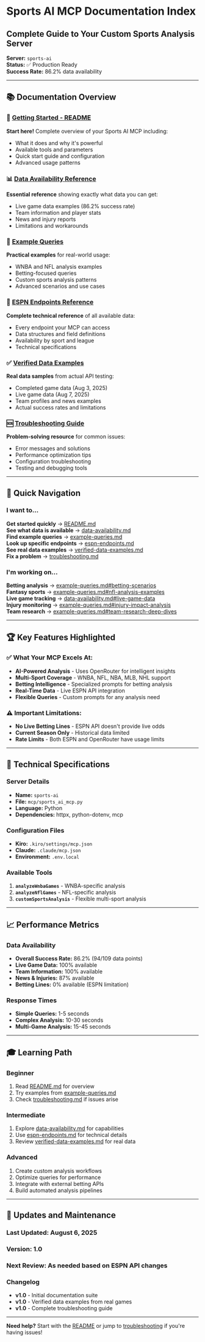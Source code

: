 # Sports AI MCP Documentation Index
## Complete Guide to Your Custom Sports Analysis Server

**Server:** `sports-ai`  
**Status:** ✅ Production Ready  
**Success Rate:** 86.2% data availability  

---

## 📚 **Documentation Overview**

### **🚀 [Getting Started - README](README.md)**
**Start here!** Complete overview of your Sports AI MCP including:
- What it does and why it's powerful
- Available tools and parameters
- Quick start guide and configuration
- Advanced usage patterns

### **📊 [Data Availability Reference](data-availability.md)**
**Essential reference** showing exactly what data you can get:
- Live game data examples (86.2% success rate)
- Team information and player stats
- News and injury reports
- Limitations and workarounds

### **🎯 [Example Queries](example-queries.md)**
**Practical examples** for real-world usage:
- WNBA and NFL analysis examples
- Betting-focused queries
- Custom sports analysis patterns
- Advanced scenarios and use cases

### **🔧 [ESPN Endpoints Reference](espn-endpoints.md)**
**Complete technical reference** of all available data:
- Every endpoint your MCP can access
- Data structures and field definitions
- Availability by sport and league
- Technical specifications

### **✅ [Verified Data Examples](verified-data-examples.md)**
**Real data samples** from actual API testing:
- Completed game data (Aug 3, 2025)
- Live game data (Aug 7, 2025)
- Team profiles and news examples
- Actual success rates and limitations

### **🆘 [Troubleshooting Guide](troubleshooting.md)**
**Problem-solving resource** for common issues:
- Error messages and solutions
- Performance optimization tips
- Configuration troubleshooting
- Testing and debugging tools

---

## 🎯 **Quick Navigation**

### **I want to...**

**Get started quickly** → [README.md](README.md)  
**See what data is available** → [data-availability.md](data-availability.md)  
**Find example queries** → [example-queries.md](example-queries.md)  
**Look up specific endpoints** → [espn-endpoints.md](espn-endpoints.md)  
**See real data examples** → [verified-data-examples.md](verified-data-examples.md)  
**Fix a problem** → [troubleshooting.md](troubleshooting.md)  

### **I'm working on...**

**Betting analysis** → [example-queries.md#betting-scenarios](example-queries.md)  
**Fantasy sports** → [example-queries.md#nfl-analysis-examples](example-queries.md)  
**Live game tracking** → [data-availability.md#live-game-data](data-availability.md)  
**Injury monitoring** → [example-queries.md#injury-impact-analysis](example-queries.md)  
**Team research** → [example-queries.md#team-research-deep-dives](example-queries.md)  

---

## 🏆 **Key Features Highlighted**

### **✅ What Your MCP Excels At:**
- **AI-Powered Analysis** - Uses OpenRouter for intelligent insights
- **Multi-Sport Coverage** - WNBA, NFL, NBA, MLB, NHL support
- **Betting Intelligence** - Specialized prompts for betting analysis
- **Real-Time Data** - Live ESPN API integration
- **Flexible Queries** - Custom prompts for any analysis need

### **⚠️ Important Limitations:**
- **No Live Betting Lines** - ESPN API doesn't provide live odds
- **Current Season Only** - Historical data limited
- **Rate Limits** - Both ESPN and OpenRouter have usage limits

---

## 🔧 **Technical Specifications**

### **Server Details**
- **Name:** `sports-ai`
- **File:** `mcp/sports_ai_mcp.py`
- **Language:** Python
- **Dependencies:** httpx, python-dotenv, mcp

### **Configuration Files**
- **Kiro:** `.kiro/settings/mcp.json`
- **Claude:** `.claude/mcp.json`
- **Environment:** `.env.local`

### **Available Tools**
1. **`analyzeWnbaGames`** - WNBA-specific analysis
2. **`analyzeNflGames`** - NFL-specific analysis  
3. **`customSportsAnalysis`** - Flexible multi-sport analysis

---

## 📈 **Performance Metrics**

### **Data Availability**
- **Overall Success Rate:** 86.2% (94/109 data points)
- **Live Game Data:** 100% available
- **Team Information:** 100% available
- **News & Injuries:** 87% available
- **Betting Lines:** 0% available (ESPN limitation)

### **Response Times**
- **Simple Queries:** 1-5 seconds
- **Complex Analysis:** 10-30 seconds
- **Multi-Game Analysis:** 15-45 seconds

---

## 🎓 **Learning Path**

### **Beginner**
1. Read [README.md](README.md) for overview
2. Try examples from [example-queries.md](example-queries.md)
3. Check [troubleshooting.md](troubleshooting.md) if issues arise

### **Intermediate**
1. Explore [data-availability.md](data-availability.md) for capabilities
2. Use [espn-endpoints.md](espn-endpoints.md) for technical details
3. Review [verified-data-examples.md](verified-data-examples.md) for real data

### **Advanced**
1. Create custom analysis workflows
2. Optimize queries for performance
3. Integrate with external betting APIs
4. Build automated analysis pipelines

---

## 🔄 **Updates and Maintenance**

### **Last Updated:** August 6, 2025
### **Version:** 1.0
### **Next Review:** As needed based on ESPN API changes

### **Changelog**
- **v1.0** - Initial documentation suite
- **v1.0** - Verified data examples from real games
- **v1.0** - Complete troubleshooting guide

---

**Need help?** Start with the [README](README.md) or jump to [troubleshooting](troubleshooting.md) if you're having issues!
